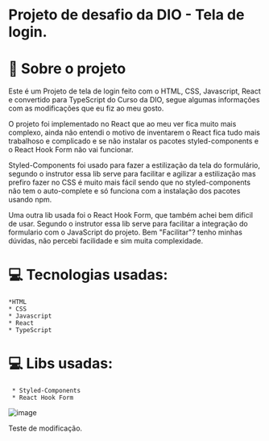 # Projeto de desafio da DIO - Tela de login.

# 🚀 Sobre o projeto

Este é um Projeto de tela de login feito com o HTML, CSS, Javascript, React e convertido para TypeScript do Curso da DIO, segue algumas informações com as modificações que eu fiz ao meu gosto.


O projeto foi implementado no React que ao meu ver fica muito mais complexo, ainda não entendi o motivo de inventarem o React fica tudo mais trabalhoso e complicado e se não instalar os pacotes styled-components e o React Hook Form não vai funcionar.

Styled-Components foi usado para fazer a estilização da tela do formulário, segundo o instrutor essa lib serve para facilitar e agilizar a estilização mas prefiro fazer no CSS é muito mais fácil sendo que no styled-components não tem o auto-complete e só funciona com a instalação dos pacotes usando npm.

Uma outra lib usada foi o React Hook Form, que também achei bem dificil de usar. Segundo o instrutor essa lib serve para facilitar a integração do formulario com o JavaScript do projeto. Bem "Facilitar"? tenho minhas dúvidas, não percebi facilidade e sim muita complexidade.


# 💻 Tecnologias usadas:

    *HTML
    * CSS
    * Javascript
    * React
    * TypeScript

# 💻 Libs usadas:

     * Styled-Components
     * React Hook Form

![image](C:\Users\Samue\AppData\Roaming\Typora\typora-user-images\image-20221207163214832.png)





Teste de modificação.

